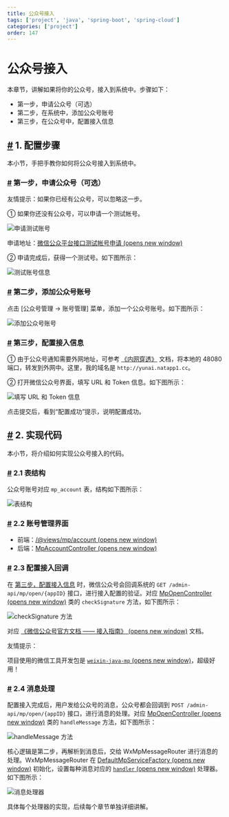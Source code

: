 ```yaml
---
title: 公众号接入
tags: ['project', 'java', 'spring-boot', 'spring-cloud']
categories: ['project']
order: 147
---
```

# 公众号接入

本章节，讲解如果将你的公众号，接入到系统中。步骤如下：

 * 第一步，申请公众号（可选）
* 第二步，在系统中，添加公众号账号
* 第三步，在公众号中，配置接入信息

 ## [#](#_1-配置步骤) 1. 配置步骤

 本小节，手把手教你如何将公众号接入到系统中。

 ### [#](#第一步-申请公众号-可选) 第一步，申请公众号（可选）

 友情提示：如果你已经有公众号，可以忽略这一步。

 ① 如果你还没有公众号，可以申请一个测试帐号。

 ![申请测试账号](https://cloud.iocoder.cn/img/%E5%85%AC%E4%BC%97%E5%8F%B7%E6%89%8B%E5%86%8C/%E5%85%AC%E4%BC%97%E5%8F%B7%E6%8E%A5%E5%85%A5/%E7%AC%AC%E4%B8%80%E6%AD%A5-%E7%94%B3%E8%AF%B7%E6%B5%8B%E8%AF%95%E5%B8%90%E5%8F%B7.png)

 申请地址：[微信公众平台接口测试帐号申请  (opens new window)](https://mp.weixin.qq.com/debug/cgi-bin/sandbox?t=sandbox/login)

 ② 申请完成后，获得一个测试号。如下图所示：

 ![测试账号信息](https://cloud.iocoder.cn/img/%E5%85%AC%E4%BC%97%E5%8F%B7%E6%89%8B%E5%86%8C/%E5%85%AC%E4%BC%97%E5%8F%B7%E6%8E%A5%E5%85%A5/%E7%AC%AC%E4%B8%80%E6%AD%A5-%E6%B5%8B%E8%AF%95%E8%B4%A6%E5%8F%B7%E4%BF%A1%E6%81%AF.png)

 ### [#](#第二步-添加公众号账号) 第二步，添加公众号账号

 点击 [公众号管理 -> 账号管理] 菜单，添加一个公众号账号。如下图所示：

 ![添加公众号账号](https://cloud.iocoder.cn/img/%E5%85%AC%E4%BC%97%E5%8F%B7%E6%89%8B%E5%86%8C/%E5%85%AC%E4%BC%97%E5%8F%B7%E6%8E%A5%E5%85%A5/%E7%AC%AC%E4%BA%8C%E6%AD%A5-%E6%B7%BB%E5%8A%A0%E5%85%AC%E4%BC%97%E5%8F%B7%E8%B4%A6%E5%8F%B7.png)

 ### [#](#第三步-配置接入信息) 第三步，配置接入信息

 ① 由于公众号通知需要外网地址，可参考 [《内网穿透》](/natapp/) 文档，将本地的 48080 端口，转发到外网中。这里，我的域名是 `http://yunai.natapp1.cc`。

 ② 打开微信公众号界面，填写 URL 和 Token 信息。如下图所示：

 ![填写 URL 和 Token 信息](https://cloud.iocoder.cn/img/%E5%85%AC%E4%BC%97%E5%8F%B7%E6%89%8B%E5%86%8C/%E5%85%AC%E4%BC%97%E5%8F%B7%E6%8E%A5%E5%85%A5/%E7%AC%AC%E4%B8%89%E6%AD%A5-%E5%A1%AB%E5%86%99URL%E5%92%8CToken.png)

 点击提交后，看到“配置成功”提示，说明配置成功。

 ## [#](#_2-实现代码) 2. 实现代码

 本小节，将介绍如何实现公众号接入的代码。

 ### [#](#_2-1-表结构) 2.1 表结构

 公众号账号对应 `mp_account` 表，结构如下图所示：

 ![表结构](https://cloud.iocoder.cn/img/%E5%85%AC%E4%BC%97%E5%8F%B7%E6%89%8B%E5%86%8C/%E5%85%AC%E4%BC%97%E5%8F%B7%E6%8E%A5%E5%85%A5/%E8%A1%A8%E7%BB%93%E6%9E%84.png)

 ### [#](#_2-2-账号管理界面) 2.2 账号管理界面

 * 前端：[/@views/mp/account  (opens new window)](https://github.com/yudaocode/yudao-ui-admin-vue2/blob/master/src/views/mp/account/index.vue)
* 后端：[MpAccountController  (opens new window)](https://github.com/YunaiV/yudao-cloud/blob/master/yudao-module-mp/yudao-module-mp-biz/src/main/java/cn/iocoder/yudao/module/mp/controller/admin/account/MpAccountController.java)

 ### [#](#_2-3-配置接入回调) 2.3 配置接入回调

 在 [第三步，配置接入信息](#%E7%AC%AC%E4%B8%89%E6%AD%A5-%E9%85%8D%E7%BD%AE%E6%8E%A5%E5%85%A5%E4%BF%A1%E6%81%AF) 时，微信公众号会回调系统的 `GET /admin-api/mp/open/{appID}` 接口，进行接入配置的验证。对应 [MpOpenController  (opens new window)](https://github.com/YunaiV/yudao-cloud/blob/master/yudao-module-mp/yudao-module-mp-biz/src/main/java/cn/iocoder/yudao/module/mp/controller/admin/open/MpOpenController.java#L39-L57) 类的 `checkSignature` 方法，如下图所示：

 ![checkSignature 方法](https://cloud.iocoder.cn/img/%E5%85%AC%E4%BC%97%E5%8F%B7%E6%89%8B%E5%86%8C/%E5%85%AC%E4%BC%97%E5%8F%B7%E6%8E%A5%E5%85%A5/%E9%85%8D%E7%BD%AE%E6%8E%A5%E5%85%A5%E5%9B%9E%E8%B0%83.png)

 对应 [《微信公众号官方文档 —— 接入指南》  (opens new window)](https://developers.weixin.qq.com/doc/offiaccount/Basic_Information/Access_Overview.html#%E7%AC%AC%E4%BA%8C%E6%AD%A5%EF%BC%9A%E9%AA%8C%E8%AF%81%E6%B6%88%E6%81%AF%E7%9A%84%E7%A1%AE%E6%9D%A5%E8%87%AA%E5%BE%AE%E4%BF%A1%E6%9C%8D%E5%8A%A1%E5%99%A8) 文档。

 友情提示：

 项目使用的微信工具开发包是 [`weixin-java-mp`  (opens new window)](https://github.com/Wechat-Group/WxJava/tree/develop/weixin-java-mp)，超级好用！

 ### [#](#_2-4-消息处理) 2.4 消息处理

 配置接入完成后，用户发给公众号的消息，公众号都会回调到 `POST /admin-api/mp/open/{appID}` 接口，进行消息的处理。对应 [MpOpenController  (opens new window)](https://github.com/YunaiV/yudao-cloud/blob/master/yudao-module-mp/yudao-module-mp-biz/src/main/java/cn/iocoder/yudao/module/mp/controller/admin/open/MpOpenController.java#L59-L114) 类的 `handleMessage` 方法，如下图所示：

 ![handleMessage 方法](https://cloud.iocoder.cn/img/%E5%85%AC%E4%BC%97%E5%8F%B7%E6%89%8B%E5%86%8C/%E5%85%AC%E4%BC%97%E5%8F%B7%E6%8E%A5%E5%85%A5/%E6%B6%88%E6%81%AF%E5%A4%84%E7%90%86.png)

 核心逻辑是第二步，再解析到消息后，交给 WxMpMessageRouter 进行消息的处理。WxMpMessageRouter 在 [DefaultMpServiceFactory  (opens new window)](https://github.com/YunaiV/yudao-cloud/blob/master/yudao-module-mp/yudao-module-mp-biz/src/main/java/cn/iocoder/yudao/module/mp/controller/admin/open/MpOpenController.java#L59-L114) 初始化，设置每种消息对应的 [`handler`  (opens new window)](https://github.com/YunaiV/yudao-cloud/blob/master/yudao-module-mp/yudao-module-mp-biz/src/main/java/cn/iocoder/yudao/module/mp/service/handler/) 处理器。如下图所示：

 ![消息处理器](https://cloud.iocoder.cn/img/%E5%85%AC%E4%BC%97%E5%8F%B7%E6%89%8B%E5%86%8C/%E5%85%AC%E4%BC%97%E5%8F%B7%E6%8E%A5%E5%85%A5/%E6%B6%88%E6%81%AF%E5%A4%84%E7%90%86%E5%99%A8.png)

 具体每个处理器的实现，后续每个章节单独详细讲解。

